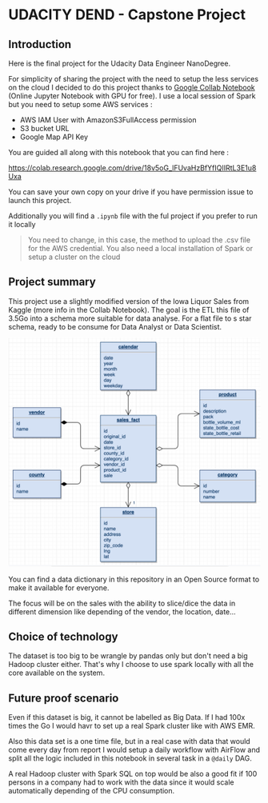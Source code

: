 # UDACITY DEND - Capstone Project

## Introduction

Here is the final project for the Udacity Data Engineer NanoDegree.

For simplicity of sharing the project with the need to setup the less services on the cloud I decided to do this project thanks to [Google Collab Notebook](https://colab.research.google.com/notebooks/welcome.ipynb#recent=true) (Online Jupyter Notebook with GPU for free).
I use a local session of Spark but you need to setup some AWS services :

* AWS IAM User with AmazonS3FullAccess permission
* S3 bucket URL
* Google Map API Key

You are guided all along with this notebook that you can find here :

https://colab.research.google.com/drive/18v5oG_lFUvaHzBfYfIQIIRtL3E1u8Uxa

You can save your own copy on your drive if you have permission issue to launch this project.

Additionally you will find a `.ipynb` file with the ful project if you prefer to run it locally
> You need to change, in this case, the method to upload the .csv file for the AWS credential.
> You also need a local installation of Spark or setup a cluster on the cloud

## Project summary
This project use a slightly modified version of the Iowa Liquor Sales from Kaggle (more info in the Collab Notebook).
The goal is the ETL this file of 3.5Go into a schema more suitable for data analyse. For a flat file to s star schema, ready to be consume for Data Analyst or Data Scientist.

![Star Schema](./StarSchema.png)

You can find a data dictionary in this repository in an Open Source format to make it available for everyone.

The focus will be on the sales with the ability to slice/dice the data in different dimension like depending of the vendor, the location, date...

## Choice of technology
The dataset is too big to be wrangle by pandas only but don't need a big Hadoop cluster either. That's why I choose to use spark locally with all the core available on the system.

## Future proof scenario
Even if this dataset is big, it cannot be labelled as Big Data. If I had 100x times the Go I would havr to set up a real Spark cluster like with AWS EMR.

Also this data set is a one time file, but in a real case with data that would come every day from report I would setup a daily workflow with AirFlow and split all the logic included in this notebook in several task in a `@daily` DAG.

A real Hadoop cluster with Spark SQL on top would be also a good fit if 100 persons in a company had to work with the data since it would scale automatically depending of the CPU consumption.